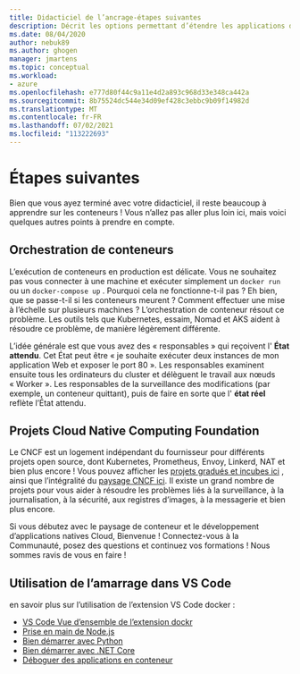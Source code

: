 ```yaml
---
title: Didacticiel de l’ancrage-étapes suivantes
description: Décrit les options permettant d’étendre les applications de l’arrimeur à l’aide d’une orchestration, en utilisant des projets Cloud Native Computing Foundation.
ms.date: 08/04/2020
author: nebuk89
ms.author: ghogen
manager: jmartens
ms.topic: conceptual
ms.workload:
- azure
ms.openlocfilehash: e777d80f44c9a11e4d2a893c968d33e348ca442a
ms.sourcegitcommit: 8b75524dc544e34d09ef428c3ebbc9b09f14982d
ms.translationtype: MT
ms.contentlocale: fr-FR
ms.lasthandoff: 07/02/2021
ms.locfileid: "113222693"
---
```

# <a name="whats-next"></a>Étapes suivantes

Bien que vous ayez terminé avec votre didacticiel, il reste beaucoup à apprendre sur les conteneurs !
Vous n’allez pas aller plus loin ici, mais voici quelques autres points à prendre en compte.

## <a name="container-orchestration"></a>Orchestration de conteneurs

L’exécution de conteneurs en production est délicate. Vous ne souhaitez pas vous connecter à une machine et exécuter simplement un `docker run` ou un `docker-compose up` . Pourquoi cela ne fonctionne-t-il pas ? Eh bien, que se passe-t-il si les conteneurs meurent ? Comment effectuer une mise à l’échelle sur plusieurs machines ? L’orchestration de conteneur résout ce problème. Les outils tels que Kubernetes, essaim, Nomad et AKS aident à résoudre ce problème, de manière légèrement différente.

L’idée générale est que vous avez des « responsables » qui reçoivent l' **État attendu**. Cet État peut être « je souhaite exécuter deux instances de mon application Web et exposer le port 80 ». Les responsables examinent ensuite tous les ordinateurs du cluster et délèguent le travail aux nœuds « Worker ». Les responsables de la surveillance des modifications (par exemple, un conteneur quittant), puis de faire en sorte que l' **état réel** reflète l’État attendu.

## <a name="cloud-native-computing-foundation-projects"></a>Projets Cloud Native Computing Foundation

Le CNCF est un logement indépendant du fournisseur pour différents projets open source, dont Kubernetes, Prometheus, Envoy, Linkerd, NAT et bien plus encore ! Vous pouvez afficher les [projets gradués et incubes ici](https://www.cncf.io/projects/) , ainsi que l’intégralité du [paysage CNCF ici](https://landscape.cncf.io/). Il existe un grand nombre de projets pour vous aider à résoudre les problèmes liés à la surveillance, à la journalisation, à la sécurité, aux registres d’images, à la messagerie et bien plus encore.

Si vous débutez avec le paysage de conteneur et le développement d’applications natives Cloud, Bienvenue ! Connectez-vous à la Communauté, posez des questions et continuez vos formations ! Nous sommes ravis de vous en faire !

## <a name="working-with-docker-in-vs-code"></a>Utilisation de l’amarrage dans VS Code

en savoir plus sur l’utilisation de l’extension VS Code docker :

- [VS Code Vue d’ensemble de l’extension dockr](https://code.visualstudio.com/docs/containers/overview)
- [Prise en main de Node.js](https://code.visualstudio.com/docs/containers/quickstart-node)
- [Bien démarrer avec Python](https://code.visualstudio.com/docs/containers/quickstart-python)
- [Bien démarrer avec .NET Core](https://code.visualstudio.com/docs/containers/quickstart-aspnet-core)
- [Déboguer des applications en conteneur](https://code.visualstudio.com/docs/containers/debug-common)
